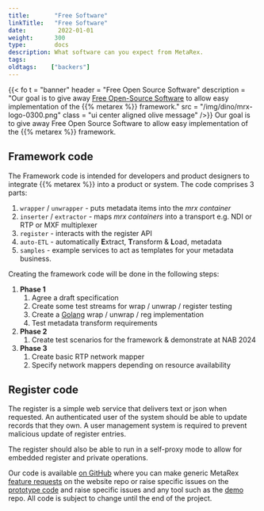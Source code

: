 ```yaml
---
title:       "Free Software"
linkTitle:   "Free Software"
date:         2022-01-01
weight:      300
type:        docs
description: What software can you expect from MetaRex.
tags: 
oldtags:    ["backers"]
---
```

{{< fo t = "banner"
    header = "Free Open Source Software"
    description = "Our goal is to give away [Free Open-Source Software](https://github.com/metarex-media) to allow easy implementation of the {{% metarex %}} framework."
    src = "/img/dino/mrx-logo-0300.png"
    class = "ui center aligned olive message"
/>}}
Our goal is to give away Free Open Source Software to allow easy implementation
of the {{% metarex %}} framework.

## Framework code

The Framework code is intended for developers and product designers to integrate {{% metarex %}} into a product or system. The code comprises 3 parts:

1. `wrapper` / `unwrapper` - puts metadata items into the _mrx container_
1. `inserter` / `extractor` - maps _mrx containers_ into a transport e.g. NDI or RTP or MXF multiplexer
1. `register` - interacts with the register API
1. `auto-ETL` - automatically <strong><span class="ui red text">E</span></strong>xtract, <strong><span class="ui red text">T</span></strong>ransform & <strong><span class="ui red text">L</span></strong>oad, metadata
1. `samples` - example services to act as templates for your metadata business.

Creating the framework code will be done in the following steps:

1. **Phase 1**
   1. Agree a draft specification
   1. Create some test streams for wrap / unwrap / register testing
   1. Create a [Golang](https://go.dev/) wrap / unwrap / reg implementation
   1. Test metadata transform requirements
2. **Phase 2**
   1. Create test scenarios for the framework & demonstrate at NAB 2024
3. **Phase 3**
   1. Create basic RTP network mapper
   1. Specify network mappers depending on resource availability

## Register code

The register is a simple web service that delivers text or json when requested.
An authenticated user of the system should be able to update records that they
own. A user management system is required to prevent malicious update of
register entries.

The register should also be able to run in a self-proxy mode to allow for
embedded register and private operations.

Our code is available [on GitHub][1] where you can make generic MetaRex [feature requests][w] on the website repo or raise specific issues on the [prototype code][r] and raise  specific issues and any tool such as the [demo][d] repo. All code is subject to change until the end of the project.

[1]: https://github.com/metarex-media
[d]: https://github.com/metarex-media/mrx-demo/issues
[w]: https://github.com/metarex-media/www-metarex-media/issues
[r]: https://github.com/orgs/metarex-media/repositories
